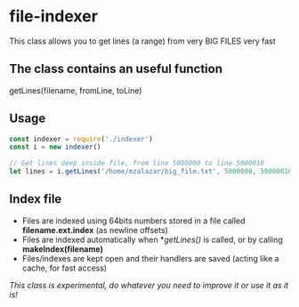 # file-indexer
This class allows you to get lines (a range) from very BIG FILES very fast

## The class contains an useful function
getLines(filename, fromLine, toLine)

## Usage
```javascript
const indexer = require('./indexer')
const i = new indexer()

// Get lines deep inside file, from line 5000000 to line 5000010
let lines = i.getLines('/home/mzalazar/big_file.txt', 5000000, 50000010) // ultra-fast (once indexed)
```

## Index file
* Files are indexed using 64bits numbers stored in a file called **filename.ext.index** (as newline offsets)
* Files are indexed automatically when **getLines()* is called, or by calling **makeIndex(filename)**
* Files/indexes are kept open and their handlers are saved (acting like a cache, for fast access)

*This class is experimental, do whatever you need to improve it or use it as it is!*
